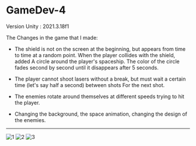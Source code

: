 # GameDev-4

Version Unity : 2021.3.18f1

The Changes in the game that I made:

* The shield is not on the screen at the beginning, but appears from time to time at a random point. When the player collides with the shield, added
A circle around the player's spaceship. The color of the circle fades second by second until it disappears after 5 seconds.

* The player cannot shoot lasers without a break, but must wait a certain time (let's say half a second) between shots
For the next shot.

* The enemies rotate around themselves at different speeds trying to hit the player.

* Changing the background, the space animation, changing the design of the enemies.


----------------------------------

<img src="https://i.ibb.co/VJScMTP/1.png" alt="1" border="0">


<img src="https://i.ibb.co/p3CGVff/2.png" alt="2" border="0">


<img src="https://i.ibb.co/DR0thp1/3.png" alt="3" border="0">
